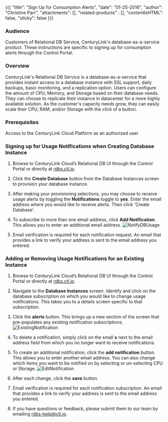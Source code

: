 {{{
  "title": "Sign Up for Consumption Alerts",
  "date": "01-25-2016",
  "author": "Christine Parr",
  "attachments": [],
  "related-products" : [],
  "contentIsHTML": false,
  "sticky": false
}}}

### Audience
Customers of Relational DB Service, CenturyLink's database-as-a-service product. These instructions are specific to signing up for consumption alerts through the Control Portal.

### Overview
CenturyLink's Relational DB Service is a database-as-a-service that provides instant access to a database instance with SSL support, daily backups, basic monitoring, and a replication option. Users can configure the amount of CPU, Memory, and Storage based on their database needs. They can choose to replicate their instance in datacenter for a more highly available solution. As the customer's capacity needs grow, they can easily scale their CPU, RAM, and/or Storage with the click of a button.

### Prerequisites
Access to the CenturyLink Cloud Platform as an authorized user

### Signing up for Usage Notifications when Creating Database Instance
1. Browse to CenturyLink Cloud’s Relational DB UI through the Control Portal or directly at [rdbs.ctl.io](https://rdbs.ctl.io).

2. Click the **Create Database** button from the Database Instances screen to provision your database instance.

3. After making your provisioning selections, you may choose to receive usage alerts by toggling the **Notifications** toggle to **yes**. Enter the email address where you would like to receive alerts. Then click 'Create Database'.

4. To subscribe to more than one email address, click **Add Notification**. This allows you to enter an additional email address.
   ![NotifyDBUsage](../images/rdbs-usagealerts-create.png)

5. Email verification is required for each notification request. An email that provides a link to verify your address is sent to the email address you entered.

### Adding or Removing Usage Notifications for an Existing Instance
1. Browse to CenturyLink Cloud’s Relational DB UI through the Control Portal or directly at [rdbs.ctl.io](https://rdbs.ctl.io).

2. Navigate to the **Database Instances** screen. Identify and click on the database subscription on which you would like to change usage notifications. This takes you to a details screen specific to that subscription.

3. Click the **alerts** button. This brings up a new section of the screen that pre-populates any existing notification subscriptions.
   ![ExistingNotification](../images/rdbs-existingnotification.png)

4. To delete a notification, simply click on the small **x** next to the email address field from which you no longer want to receive notifications.

5. To create an additional notification, click the **add notification** button. This allows you to enter another email address. You can also change which items you want to be notified on by selecting or un-selecting CPU or Storage.
   ![EditNotification](../images/rdbs-edit-notifications.png)

6. After each change, click the **save** button.

7. Email verification is required for each notification subscription. An email that provides a link to verify your address is sent to the email address you entered.

8. If you have questions or feedback, please submit them to our team by emailing <a href="mailto:rdbs-help@ctl.io">rdbs-help@ctl.io</a>.
